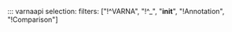 ::: varnaapi
    selection:
		  filters: ["!^VARNA", "!^_", "__init__", "!Annotation", "!Comparison"]
